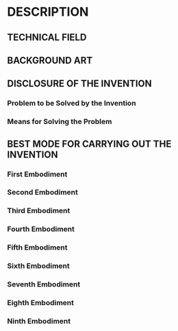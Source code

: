 # DESCRIPTION

## TECHNICAL FIELD

## BACKGROUND ART

## DISCLOSURE OF THE INVENTION

### Problem to be Solved by the Invention

### Means for Solving the Problem

## BEST MODE FOR CARRYING OUT THE INVENTION

### First Embodiment

### Second Embodiment

### Third Embodiment

### Fourth Embodiment

### Fifth Embodiment

### Sixth Embodiment

### Seventh Embodiment

### Eighth Embodiment

### Ninth Embodiment


